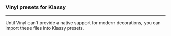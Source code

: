### Vinyl presets for Klassy
----

Until Vinyl can't provide a native support for modern decorations, you can
import these files into Klassy presets.
